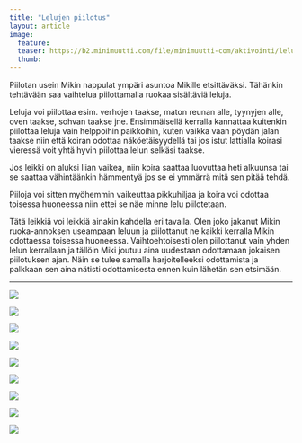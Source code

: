 ```yaml
---
title: "Lelujen piilotus"
layout: article
image:
  feature:
  teaser: https://b2.minimuutti.com/file/minimuutti-com/aktivointi/lelujen-piilotus/DS30705-245px.jpg
  thumb:
---
```


Piilotan usein Mikin nappulat ympäri asuntoa Mikille etsittäväksi. Tähänkin tehtävään saa vaihtelua piilottamalla ruokaa sisältäviä leluja.

Leluja voi piilottaa esim. verhojen taakse, maton reunan alle, tyynyjen alle, oven taakse, sohvan taakse jne. Ensimmäisellä kerralla kannattaa kuitenkin piilottaa leluja vain helppoihin paikkoihin, kuten vaikka vaan pöydän jalan taakse niin että koiran odottaa näköetäisyydellä tai jos istut lattialla koirasi vieressä voit yhtä hyvin piilottaa lelun selkäsi taakse.

Jos leikki on aluksi liian vaikea, niin koira saattaa luovuttaa heti alkuunsa tai se saattaa vähintäänkin hämmentyä jos se ei ymmärrä mitä sen pitää tehdä.

Piiloja voi sitten myöhemmin vaikeuttaa pikkuhiljaa ja koira voi odottaa toisessa huoneessa niin ettei se näe minne lelu piilotetaan.

Tätä leikkiä voi leikkiä ainakin kahdella eri tavalla. Olen joko jakanut Mikin ruoka-annoksen useampaan leluun ja piilottanut ne kaikki kerralla Mikin odottaessa toisessa huoneessa. Vaihtoehtoisesti olen piilottanut vain yhden lelun kerrallaan ja tällöin Miki joutuu aina uudestaan odottamaan jokaisen piilotuksen ajan. Näin se tulee samalla harjoitelleeksi odottamista ja palkkaan sen aina nätisti odottamisesta ennen kuin lähetän sen etsimään.

---

![](https://b2.minimuutti.com/file/minimuutti-com/aktivointi/lelujen-piilotus/DS30724-800px.jpg)

![](https://b2.minimuutti.com/file/minimuutti-com/aktivointi/lelujen-piilotus/DS30730-800px.jpg)

![](https://b2.minimuutti.com/file/minimuutti-com/aktivointi/lelujen-piilotus/DS30733-800px.jpg)

![](https://b2.minimuutti.com/file/minimuutti-com/aktivointi/lelujen-piilotus/DS30750-800px.jpg)

![](https://b2.minimuutti.com/file/minimuutti-com/aktivointi/lelujen-piilotus/DS30754-800px.jpg)

![](https://b2.minimuutti.com/file/minimuutti-com/aktivointi/lelujen-piilotus/DS30694-800px.jpg)

![](https://b2.minimuutti.com/file/minimuutti-com/aktivointi/lelujen-piilotus/DS30701-800px.jpg)

![](https://b2.minimuutti.com/file/minimuutti-com/aktivointi/lelujen-piilotus/DS30702-800px.jpg)

![](https://b2.minimuutti.com/file/minimuutti-com/aktivointi/lelujen-piilotus/DS30705-800px.jpg)
